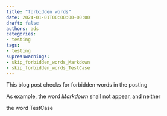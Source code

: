 ```yaml
---
title: "forbidden words"
date: 2024-01-01T00:00:00+00:00
draft: false
authors: ads
categories:
- testing
tags:
- testing
supresswarnings:
- skip_forbidden_words_Markdown
- skip_forbidden_words_TestCase
---
```


This blog post checks for forbidden words in the posting

As example, the word *Markdown* shall not appear, and neither

the word TestCase

